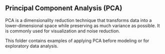 ## Principal Component Analysis (PCA)

PCA is a dimensionality reduction technique that transforms data into a lower-dimensional space while preserving as much variance as possible.
 It is commonly used for visualization and noise reduction.

This folder contains examples of applying PCA before modeling or for exploratory data analysis.
